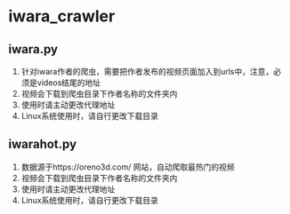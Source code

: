 # iwara_crawler
## iwara.py
1. 针对iwara作者的爬虫，需要把作者发布的视频页面加入到urls中，注意，必须是videos结尾的地址
2. 视频会下载到爬虫目录下作者名称的文件夹内
3. 使用时请主动更改代理地址
4. Linux系统使用时，请自行更改下载目录
## iwarahot.py
1. 数据源于https://oreno3d.com/ 网站，自动爬取最热门的视频
2. 视频会下载到爬虫目录下作者名称的文件夹内
3. 使用时请主动更改代理地址
4. Linux系统使用时，请自行更改下载目录
